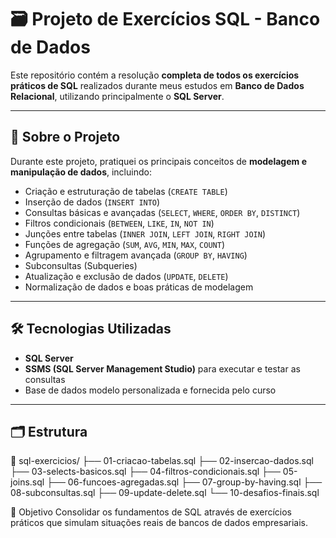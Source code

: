 # 🗃️ Projeto de Exercícios SQL - Banco de Dados

Este repositório contém a resolução **completa de todos os exercícios práticos de SQL** realizados durante meus estudos em **Banco de Dados Relacional**, utilizando principalmente o **SQL Server**.

---

## 📌 Sobre o Projeto

Durante este projeto, pratiquei os principais conceitos de **modelagem e manipulação de dados**, incluindo:

- Criação e estruturação de tabelas (`CREATE TABLE`)
- Inserção de dados (`INSERT INTO`)
- Consultas básicas e avançadas (`SELECT`, `WHERE`, `ORDER BY`, `DISTINCT`)
- Filtros condicionais (`BETWEEN`, `LIKE`, `IN`, `NOT IN`)
- Junções entre tabelas (`INNER JOIN`, `LEFT JOIN`, `RIGHT JOIN`)
- Funções de agregação (`SUM`, `AVG`, `MIN`, `MAX`, `COUNT`)
- Agrupamento e filtragem avançada (`GROUP BY`, `HAVING`)
- Subconsultas (Subqueries)
- Atualização e exclusão de dados (`UPDATE`, `DELETE`)
- Normalização de dados e boas práticas de modelagem

---

## 🛠️ Tecnologias Utilizadas

- **SQL Server**
- **SSMS (SQL Server Management Studio)** para executar e testar as consultas
- Base de dados modelo personalizada e fornecida pelo curso

---

## 🗂️ Estrutura

📁 sql-exercicios/
├── 01-criacao-tabelas.sql
├── 02-insercao-dados.sql
├── 03-selects-basicos.sql
├── 04-filtros-condicionais.sql
├── 05-joins.sql
├── 06-funcoes-agregadas.sql
├── 07-group-by-having.sql
├── 08-subconsultas.sql
├── 09-update-delete.sql
└── 10-desafios-finais.sql

🎯 Objetivo
Consolidar os fundamentos de SQL através de exercícios práticos que simulam situações reais de bancos de dados empresariais.

